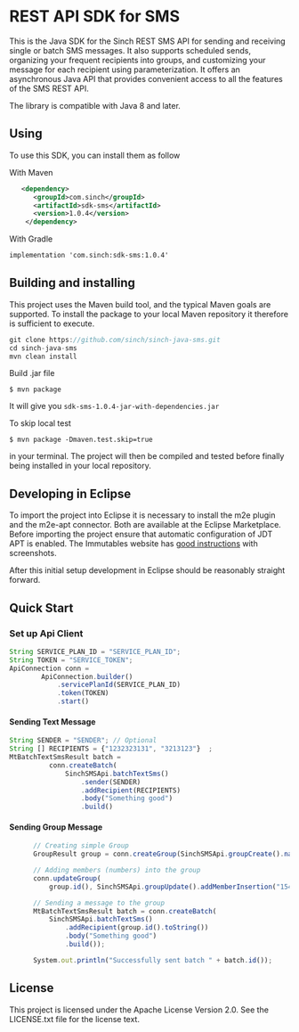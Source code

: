 # REST API SDK for SMS

This is the Java SDK for the Sinch REST SMS API for sending and receiving single or batch SMS messages. It also
supports scheduled sends, organizing your frequent recipients into
groups, and customizing your message for each recipient using
parameterization. It offers an asynchronous Java API that provides
convenient access to all the features of the SMS REST API.

The library is compatible with Java 8 and later.

## Using

To use this SDK, you can install them as follow

With Maven
```xml
   <dependency>
      <groupId>com.sinch</groupId>
      <artifactId>sdk-sms</artifactId>
      <version>1.0.4</version>
    </dependency>
```

With Gradle 
```xml
implementation 'com.sinch:sdk-sms:1.0.4'
```

## Building and installing

This project uses the Maven build tool, and the typical Maven goals are
supported. To install the package to your local Maven repository it
therefore is sufficient to execute.

```javascript
git clone https://github.com/sinch/sinch-java-sms.git
cd sinch-java-sms    
mvn clean install
```

Build .jar file 

    $ mvn package

It will give you `sdk-sms-1.0.4-jar-with-dependencies.jar`

To skip local test 
    
    $ mvn package -Dmaven.test.skip=true

in your terminal. The project will then be compiled and tested before
finally being installed in your local repository.

## Developing in Eclipse

To import the project into Eclipse it is necessary to install the m2e
plugin and the m2e-apt connector. Both are available at the Eclipse
Marketplace. Before importing the project ensure that automatic
configuration of JDT APT is enabled. The Immutables website has
[good instructions](https://immutables.github.io/apt.html#eclipse)
with screenshots.

After this initial setup development in Eclipse should be reasonably
straight forward.

## Quick Start

### Set up Api Client
```javascript
String SERVICE_PLAN_ID = "SERVICE_PLAN_ID";
String TOKEN = "SERVICE_TOKEN";
ApiConnection conn =
        ApiConnection.builder()
            .servicePlanId(SERVICE_PLAN_ID)
            .token(TOKEN)
            .start()
```

#### Sending Text Message
```javascript
String SENDER = "SENDER"; // Optional
String [] RECIPIENTS = {"1232323131", "3213123"}  ;
MtBatchTextSmsResult batch =
          conn.createBatch(
              SinchSMSApi.batchTextSms()
                  .sender(SENDER)
                  .addRecipient(RECIPIENTS)
                  .body("Something good")
                  .build()
```
#### Sending Group Message
```javascript
      // Creating simple Group
      GroupResult group = conn.createGroup(SinchSMSApi.groupCreate().name("Subscriber").build());

      // Adding members (numbers) into the group
      conn.updateGroup(
          group.id(), SinchSMSApi.groupUpdate().addMemberInsertion("15418888", "323232").build());

      // Sending a message to the group
      MtBatchTextSmsResult batch = conn.createBatch(
          SinchSMSApi.batchTextSms()
              .addRecipient(group.id().toString())
              .body("Something good")
              .build());

      System.out.println("Successfully sent batch " + batch.id());
```

## License

This project is licensed under the Apache License Version 2.0. See the
LICENSE.txt file for the license text.
